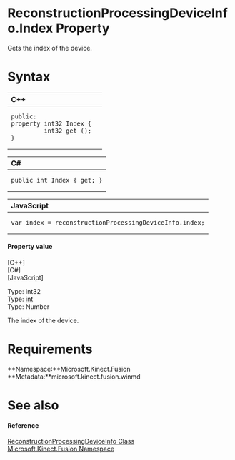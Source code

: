 ReconstructionProcessingDeviceInfo.Index Property  
=================================================  

Gets the index of the device. <span id="syntaxSection"></span>

Syntax  
======  

<table>
<colgroup>
<col width="100%" />
</colgroup>
<thead>
<tr class="header">
<th align="left">C++</th>
</tr>
</thead>
<tbody>
<tr class="odd">
<td align="left"><pre><code>public:  
property int32 Index {  
         int32 get ();  
}</code></pre></td>
</tr>
</tbody>
</table>

<table>
<colgroup>
<col width="100%" />
</colgroup>
<thead>
<tr class="header">
<th align="left">C#</th>
</tr>
</thead>
<tbody>
<tr class="odd">
<td align="left"><pre><code>public int Index { get; }</code></pre></td>
</tr>
</tbody>
</table>

<table>
<colgroup>
<col width="100%" />
</colgroup>
<thead>
<tr class="header">
<th align="left">JavaScript</th>
</tr>
</thead>
<tbody>
<tr class="odd">
<td align="left"><pre><code>var index = reconstructionProcessingDeviceInfo.index;</code></pre></td>
</tr>
</tbody>
</table>

<span id="ID4ER"></span>
#### Property value  

[C++]   
 [C\#]   
 [JavaScript]   

Type: int32  
Type: [int](http://msdn.microsoft.com/en-us/library/system.int32.aspx)  
Type: Number  

The index of the device.  

<span id="requirements"></span>

Requirements  
============  

**Namespace:**Microsoft.Kinect.Fusion  
**Metadata:**microsoft.kinect.fusion.winmd  

<span id="ID4E3"></span>

See also  
========  

<span id="ID4E5"></span>
#### Reference  

[ReconstructionProcessingDeviceInfo Class](../../ReconstructionProcessingDe.md)  
 [Microsoft.Kinect.Fusion Namespace](../../../Kinect.Fusion.md)  



<!--Please do not edit the data in the comment block below.-->
<!--
TOCTitle : Index Property
RLTitle : ReconstructionProcessingDeviceInfo.Index Property
KeywordK : Index property
KeywordK : ReconstructionProcessingDeviceInfo.Index property
KeywordF : Microsoft.Kinect.Fusion.ReconstructionProcessingDeviceInfo.Index
KeywordF : ReconstructionProcessingDeviceInfo.Index
KeywordF : Index
KeywordF : Microsoft.Kinect.Fusion.ReconstructionProcessingDeviceInfo.Index
KeywordA : P:Microsoft.Kinect.Fusion.ReconstructionProcessingDeviceInfo.Index
AssetID : P:Microsoft.Kinect.Fusion.ReconstructionProcessingDeviceInfo.Index
Locale : en-us
CommunityContent : 1
APIType : Managed
APILocation : microsoft.kinect.fusion.winmd
APIName : Microsoft.Kinect.Fusion.ReconstructionProcessingDeviceInfo.Index
TargetOS : Windows
TopicType : kbSyntax
DevLang : VB
DevLang : CSharp
DevLang : JavaScript
DevLang : C++
DocSet : K4Wv2
ProjType : K4Wv2Proj
Technology : Kinect for Windows
Product : Kinect for Windows SDK v2
productversion : 20
-->
